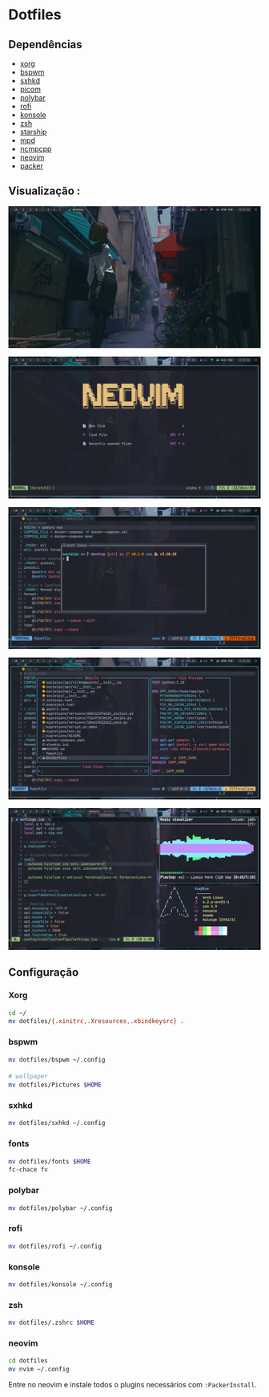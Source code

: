 # Dotfiles

## Dependências
- [xorg](https://wiki.archlinux.org/title/Xorg_(Portugu%C3%AAs))
- [bspwm](https://wiki.archlinux.org/title/Bspwm)
- [sxhkd](https://wiki.archlinux.org/title/Sxhkd)
- [picom](https://wiki.archlinux.org/title/Picom)
- [polybar](https://wiki.archlinux.org/title/Polybar)
- [rofi](https://wiki.archlinux.org/title/Rofi)
- [konsole](https://wiki.archlinux.org/title/Konsole)
- [zsh](https://wiki.archlinux.org/title/Zsh)
- [starship](https://www.spacex.com/vehicles/starship/)
- [mpd](https://wiki.archlinux.org/title/Music_Player_Daemon)
- [ncmpcpp](https://wiki.archlinux.org/title/Ncmpcpp)
- [neovim](https://wiki.archlinux.org/title/Neovim)
- [packer](https://github.com/wbthomason/packer.nvim)

## Visualização :

![desktop](docs/desktop.png)

![desktop](docs/neovim-0.png)

![desktop](docs/neovim-1.png)

![desktop](docs/neovim-2.png)

![bspwm visualização](docs/bspwm.png)

## Configuração

### Xorg

```bash
cd ~/
mv dotfiles/{.xinitrc,.Xresources,.xbindkeysrc} .
```

### bspwm

```bash
mv dotfiles/bspwm ~/.config

# wallpaper
mv dotfiles/Pictures $HOME
```

### sxhkd
```bash
mv dotfiles/sxhkd ~/.config
```

### fonts
```bash
mv dotfiles/fonts $HOME
fc-chace fv
```

### polybar

```bash
mv dotfiles/polybar ~/.config
```

### rofi
```bash
mv dotfiles/rofi ~/.config
```

### konsole

```bash
mv dotfiles/konsole ~/.config
```

### zsh

```bash
mv dotfiles/.zshrc $HOME
```

### neovim

```bash
cd dotfiles
mv nvim ~/.config
```
Entre no neovim e instale todos o plugins necessários com `:PackerInstall`.
